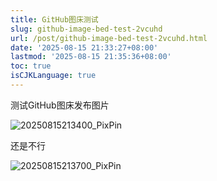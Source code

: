 ```yaml
---
title: GitHub图床测试
slug: github-image-bed-test-2vcuhd
url: /post/github-image-bed-test-2vcuhd.html
date: '2025-08-15 21:33:27+08:00'
lastmod: '2025-08-15 21:35:36+08:00'
toc: true
isCJKLanguage: true
---
```






测试GitHub图床发布图片

![20250815213400_PixPin](http://127.0.0.1:59082/assets/20250815213400_PixPin-20250815213415-2tmi04t.webp)

还是不行

![20250815213700_PixPin](http://127.0.0.1:59082/assets/20250815213700_PixPin-20250815213717-12aqiek.webp)
